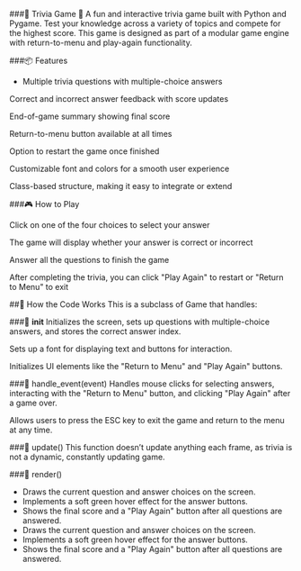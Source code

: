 ###🧠 Trivia Game 🧩
A fun and interactive trivia game built with Python and Pygame. Test your knowledge across a variety of topics and compete for the highest score. This game is designed as part of a modular game engine with return-to-menu and play-again functionality.

###📦 Features

- Multiple trivia questions with multiple-choice answers

Correct and incorrect answer feedback with score updates

End-of-game summary showing final score

Return-to-menu button available at all times

Option to restart the game once finished

Customizable font and colors for a smooth user experience

Class-based structure, making it easy to integrate or extend

###🎮 How to Play

Click on one of the four choices to select your answer

The game will display whether your answer is correct or incorrect

Answer all the questions to finish the game

After completing the trivia, you can click "Play Again" to restart or "Return to Menu" to exit

##🧠 How the Code Works This is a subclass of Game that handles:

###🔁 __init__
Initializes the screen, sets up questions with multiple-choice answers, and stores the correct answer index.

Sets up a font for displaying text and buttons for interaction.

Initializes UI elements like the "Return to Menu" and "Play Again" buttons.

###🧩 handle_event(event)
Handles mouse clicks for selecting answers, interacting with the "Return to Menu" button, and clicking "Play Again" after a game over.

Allows users to press the ESC key to exit the game and return to the menu at any time.

###🔄 update()
This function doesn’t update anything each frame, as trivia is not a dynamic, constantly updating game.

###🎨 render()

* Draws the current question and answer choices on the screen.
* Implements a soft green hover effect for the answer buttons.
* Shows the final score and a "Play Again" button after all questions are answered.
* Draws the current question and answer choices on the screen.
* Implements a soft green hover effect for the answer buttons.
* Shows the final score and a "Play Again" button after all questions are answered.
